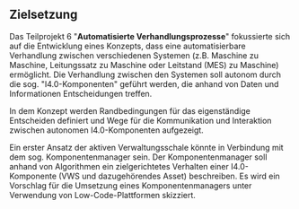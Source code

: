 ## Zielsetzung 

Das Teilprojekt 6 "**Automatisierte Verhandlungsprozesse**" fokussierte sich auf die Entwicklung eines Konzepts, dass eine automatisierbare Verhandlung zwischen verschiedenen Systemen (z.B. Maschine zu Maschine, Leitungssatz zu Maschine oder Leitstand (MES) zu Maschine) ermöglicht. Die Verhandlung zwischen den Systemen soll autonom durch die sog. "I4.0-Komponenten" geführt werden, die anhand von Daten und Informationen Entscheidungen treffen.  

In dem Konzept werden Randbedingungen für das eigenständige Entscheiden definiert und Wege für die Kommunikation und Interaktion zwischen autonomen I4.0-Komponenten aufgezeigt.  

Ein erster Ansatz der aktiven Verwaltungsschale könnte in Verbindung mit dem sog. Komponentenmanager sein. Der Komponentenmanager soll anhand von Algorithmen ein zielgerichtetes Verhalten einer I4.0-Komponente (VWS und dazugehörendes Asset) beschreiben. Es wird ein Vorschlag für die Umsetzung eines Komponentenmanagers unter Verwendung von Low-Code-Plattformen skizziert.
